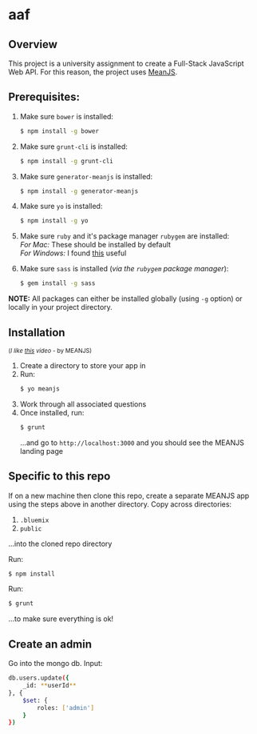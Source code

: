 # aaf


## Overview
This project is a university assignment to create a Full-Stack JavaScript Web API. For this reason, the project
uses [MeanJS](http://meanjs.org/).

## Prerequisites:
1. Make sure `bower` is installed:<br>
   ```bash
   $ npm install -g bower
   ```
   
2. Make sure `grunt-cli` is installed:<br>
   ```bash
   $ npm install -g grunt-cli
   ```
   
3. Make sure `generator-meanjs` is installed:<br>
   ```bash
   $ npm install -g generator-meanjs
   ```
   
4. Make sure `yo` is installed:<br>
   ```bash
   $ npm install -g yo
   ```

3. Make sure `ruby` and it's package manager `rubygem` are installed:<br>
   *For Mac:* These should be installed by default<br>
   *For Windows:* I found [this](https://forwardhq.com/help/installing-ruby-windows) useful
   
4. Make sure `sass` is installed (*via the `rubygem` package manager*):<br>
   ```bash
   $ gem install -g sass
   ```


**NOTE:** All packages can either be installed globally (using `-g` option) or locally in your project directory.

## Installation 
<small>(*I like [this](https://www.youtube.com/watch?v=XHpMH_5n2fQ) video* - by MEANJS)</small>

1. Create a directory to store your app in
2. Run:<br>
   ```bash
   $ yo meanjs
   ```
3. Work through all associated questions
4. Once installed, run:<br>
   ```bash
   $ grunt
   ```
   ...and go to `http://localhost:3000` and you should see the MEANJS landing page

## Specific to this repo

If on a new machine then clone this repo, create a separate MEANJS app using the steps above in another directory. Copy across directories:<br>
1. `.bluemix`<br>
2. `public`

...into the cloned repo directory

Run:<br>
```bash
$ npm install
```
Run:<br>
```bash
$ grunt
```
...to make sure everything is ok!

## Create an admin

Go into the mongo db. Input:

```bash
db.users.update({
	_id: **userId**
}, {
	$set: {
		roles: ['admin']
	}
})
```
